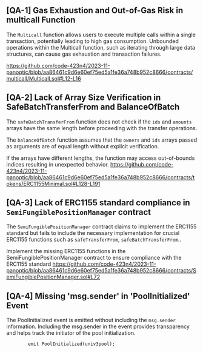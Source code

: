 ## [QA-1] Gas Exhaustion and Out-of-Gas Risk in multicall Function
The `Multicall` function allows users to execute multiple calls within a single transaction, potentially leading to high gas consumption. Unbounded operations within the Multicall function, such as iterating through large data structures, can cause gas exhaustion and transaction failures.

https://github.com/code-423n4/2023-11-panoptic/blob/aa86461c9d6e60ef75ed5a1fe36a748b952c8666/contracts/multicall/Multicall.sol#L12-L16

## [QA-2] Lack of Array Size Verification in SafeBatchTransferFrom and BalanceOfBatch
The `safeBatchTransferFrom` function does not check if the `ids` and `amounts` arrays have the same length before proceeding with the transfer operations.

The `balanceOfBatch` function assumes that the `owners` and `ids` arrays passed as arguments are of equal length without explicit verification.

If the arrays have different lengths, the function may access out-of-bounds indices resulting in unexpected behavior.
https://github.com/code-423n4/2023-11-panoptic/blob/aa86461c9d6e60ef75ed5a1fe36a748b952c8666/contracts/tokens/ERC1155Minimal.sol#L128-L191

## [QA-3] Lack of ERC1155 standard compliance in `SemiFungiblePositionManager` contract
The `SemiFungiblePositionManager` contract claims to implement the ERC1155 standard but fails to include the necessary implementation for crucial ERC1155 functions such as `safeTransferFrom`, `safeBatchTransferFrom`..

Implement the missing ERC1155 functions in the SemiFungiblePositionManager contract to ensure compliance with the ERC1155 standard
https://github.com/code-423n4/2023-11-panoptic/blob/aa86461c9d6e60ef75ed5a1fe36a748b952c8666/contracts/SemiFungiblePositionManager.sol#L72

## [QA-4] Missing 'msg.sender' in 'PoolInitialized' Event
The PoolInitialized event is emitted without including the `msg.sender` information. Including the msg.sender in the event provides transparency and helps track the initiator of the pool initialization.
```
        emit PoolInitialized(univ3pool);
```